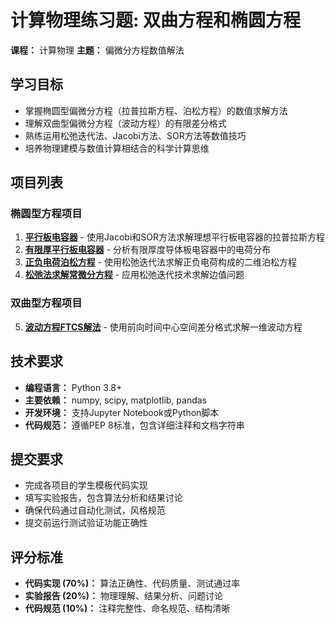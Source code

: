 # 计算物理练习题: 双曲方程和椭圆方程

**课程：** 计算物理 **主题：** 偏微分方程数值解法

## 学习目标
- 掌握椭圆型偏微分方程（拉普拉斯方程、泊松方程）的数值求解方法
- 理解双曲型偏微分方程（波动方程）的有限差分格式
- 熟练运用松弛迭代法、Jacobi方法、SOR方法等数值技巧
- 培养物理建模与数值计算相结合的科学计算思维

## 项目列表

### 椭圆型方程项目
1. **[平行板电容器](./ParallelPlateCapacitor/项目说明.md)** - 使用Jacobi和SOR方法求解理想平行板电容器的拉普拉斯方程
2. **[有限厚平行板电容器](./FiniteThicknessCapacitor/项目说明.md)** - 分析有限厚度导体板电容器中的电荷分布
3. **[正负电荷泊松方程](./PoissonEquationCharges/项目说明.md)** - 使用松弛迭代法求解正负电荷构成的二维泊松方程
4. **[松弛法求解常微分方程](./RelaxationMethodODE/项目说明.md)** - 应用松弛迭代技术求解边值问题

### 双曲型方程项目
5. **[波动方程FTCS解法](./WaveEquationFTCS/项目说明.md)** - 使用前向时间中心空间差分格式求解一维波动方程

## 技术要求
- **编程语言：** Python 3.8+
- **主要依赖：** numpy, scipy, matplotlib, pandas
- **开发环境：** 支持Jupyter Notebook或Python脚本
- **代码规范：** 遵循PEP 8标准，包含详细注释和文档字符串

## 提交要求
- 完成各项目的学生模板代码实现
- 填写实验报告，包含算法分析和结果讨论
- 确保代码通过自动化测试，风格规范
- 提交前运行测试验证功能正确性

## 评分标准
- **代码实现 (70%)：** 算法正确性、代码质量、测试通过率
- **实验报告 (20%)：** 物理理解、结果分析、问题讨论
- **代码规范 (10%)：** 注释完整性、命名规范、结构清晰
